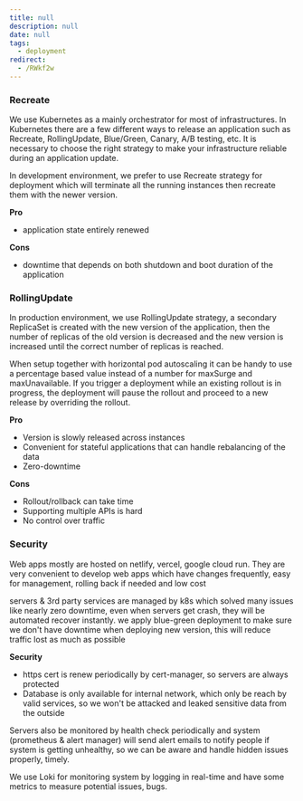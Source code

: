 ```yaml
---
title: null
description: null
date: null
tags:
  - deployment
redirect:
  - /RWkf2w
---
```


### Recreate

We use Kubernetes as a mainly orchestrator for most of infrastructures. In Kubernetes there are a few different ways to release an application such as Recreate, RollingUpdate, Blue/Green, Canary, A/B testing, etc. It is necessary to choose the right strategy to make your infrastructure reliable during an application update.

In development environment, we prefer to use Recreate strategy for deployment which will terminate all the running instances then recreate them with the newer version.

**Pro**

- application state entirely renewed

**Cons**

- downtime that depends on both shutdown and boot duration of the application

### RollingUpdate

In production environment, we use RollingUpdate strategy, a secondary ReplicaSet is created with the new version of the application, then the number of replicas of the old version is decreased and the new version is increased until the correct number of replicas is reached.

When setup together with horizontal pod autoscaling it can be handy to use a percentage based value instead of a number for maxSurge and maxUnavailable. If you trigger a deployment while an existing rollout is in progress, the deployment will pause the rollout and proceed to a new release by overriding the rollout.

**Pro**

- Version is slowly released across instances
- Convenient for stateful applications that can handle rebalancing of the data
- Zero-downtime

**Cons**

- Rollout/rollback can take time
- Supporting multiple APIs is hard
- No control over traffic

### Security

Web apps mostly are hosted on netlify, vercel, google cloud run. They are very convenient to develop web apps which have changes frequently, easy for management, rolling back if needed and low cost

servers & 3rd party services are managed by k8s which solved many issues like nearly zero downtime, even when servers get crash, they will be automated recover instantly. we apply blue-green deployment to make sure we don't have downtime when deploying new version, this will reduce traffic lost as much as possible

**Security**

- https cert is renew periodically by cert-manager, so servers are always protected
- Database is only available for internal network, which only be reach by valid services, so we won't be attacked and leaked sensitive data from the outside

Servers also be monitored by health check periodically and system (prometheus & alert manager) will send alert emails to notify people if system is getting unhealthy, so we can be aware and handle hidden issues properly, timely.

We use Loki for monitoring system by logging in real-time and have some metrics to measure potential issues, bugs.

